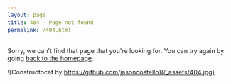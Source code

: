 ```yaml
---
layout: page
title: 404 - Page not found
permalink: /404.html
---
```


Sorry, we can't find that page that you're looking for. You can try again by going [back to the homepage](/).

![Constructocat by https://github.com/jasoncostello](/_assets/404.jpg)
